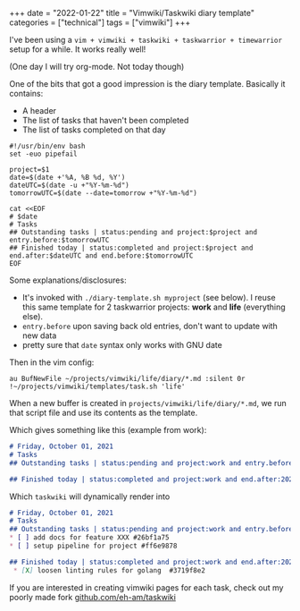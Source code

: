 +++
date = "2022-01-22"
title = "Vimwiki/Taskwiki diary template"
categories = ["technical"]
tags = ["vimwiki"]
+++

I've been using a `vim + vimwiki + taskwiki + taskwarrior + timewarrior` setup for a while. It works really well!

(One day I will try org-mode. Not today though)

One of the bits that got a good impression is the diary template.
Basically it contains:
* A header
* The list of tasks that haven't been completed
* The list of tasks completed on that day


```
#!/usr/bin/env bash
set -euo pipefail

project=$1
date=$(date +'%A, %B %d, %Y')
dateUTC=$(date -u +"%Y-%m-%d")
tomorrowUTC=$(date --date=tomorrow +"%Y-%m-%d")

cat <<EOF
# $date
# Tasks
## Outstanding tasks | status:pending and project:$project and entry.before:$tomorrowUTC
## Finished today | status:completed and project:$project and end.after:$dateUTC and end.before:$tomorrowUTC
EOF
```

Some explanations/disclosures:

* It's invoked with `./diary-template.sh myproject` (see below). I reuse this same template for 2 taskwarrior projects:
**work** and **life** (everything else).
* `entry.before` upon saving back old entries, don't want to update with new data
* pretty sure that `date` syntax only works with GNU date


Then in the vim config:

```vim
au BufNewFile ~/projects/vimwiki/life/diary/*.md :silent 0r !~/projects/vimwiki/templates/task.sh 'life'
```

When a new buffer is created in `projects/vimwiki/life/diary/*.md`, we run that script file and use its contents as the template.

Which gives something like this (example from work):


```markdown
# Friday, October 01, 2021
# Tasks
## Outstanding tasks | status:pending and project:work and entry.before:2021-10-02

## Finished today | status:completed and project:work and end.after:2021-10-01 and end.before:2021-10-02
```

Which `taskwiki` will dynamically render into

```markdown
# Friday, October 01, 2021
# Tasks
## Outstanding tasks | status:pending and project:work and entry.before:2021-10-02
* [ ] add docs for feature XXX #26bf1a75
* [ ] setup pipeline for project #ff6e9878

## Finished today | status:completed and project:work and end.after:2021-10-01 and end.before:2021-10-02
 * [X] loosen linting rules for golang  #3719f8e2
```


If you are interested in creating vimwiki pages for each task, check out my poorly made fork [github.com/eh-am/taskwiki](http://github.com/eh-am/taskwiki)

